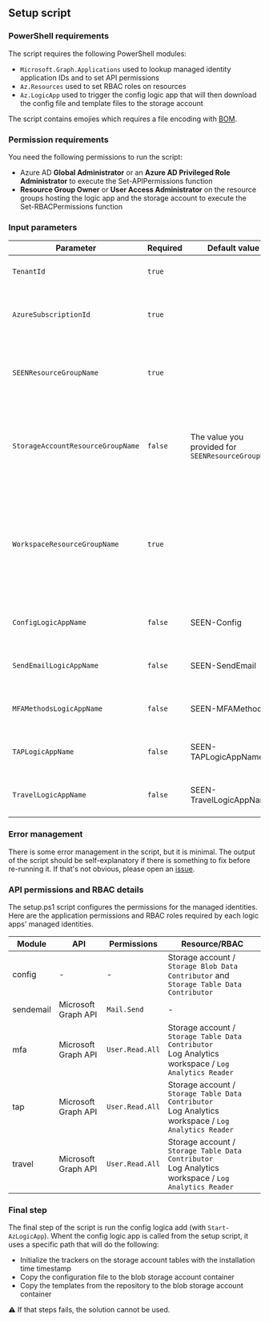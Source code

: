 ## Setup script

### PowerShell requirements

The script requires the following PowerShell modules:
- `Microsoft.Graph.Applications` used to lookup managed identity application IDs and to set API permissions
- `Az.Resources` used to set RBAC roles on resources 
- `Az.LogicApp` used to trigger the config logic app that will then download the config file and template files to the storage account 

The script contains emojies which requires a file encoding with [BOM](https://learn.microsoft.com/en-us/powershell/scripting/dev-cross-plat/vscode/understanding-file-encoding?view=powershell-7.3).

### Permission requirements

You need the following permissions to run the script:

- Azure AD **Global Administrator** or an **Azure AD Privileged Role Administrator** to execute the Set-APIPermissions function
- **Resource Group Owner** or **User Access Administrator** on the resource groups hosting the logic app and the storage account to execute the Set-RBACPermissions function

### Input parameters

|Parameter|Required|Default value|Definition|
|---|---|---|---|
|`TenantId`|`true`||The Azure AD tenant ID|
|`AzureSubscriptionId`|`true`||The ID of the subscription where SEEN is deployed|
|`SEENResourceGroupName`|`true`||The **resource group** where you deployed SEEN|
|`StorageAccountResourceGroupName`|`false`|The value you provided for `SEENResourceGroupName`|The **resource group** where the storage account for SEEN is located|
|`WorkspaceResourceGroupName`|`true`||The **resource group** where your log analytic workspace with the SigninLogs and AuditLogs tables are|
|`ConfigLogicAppName`|`false`|SEEN-Config|The name of the config logic app|
|`SendEmailLogicAppName`|`false`|SEEN-SendEmail|The name of the send email logic app|
|`MFAMethodsLogicAppName`|`false`|SEEN-MFAMethods|The name of the MFA module logic app|
|`TAPLogicAppName`|`false`|SEEN-TAPLogicAppName|The name of the TAP module logic app|
|`TravelLogicAppName`|`false`|SEEN-TravelLogicAppName|The name of the travel module logic app|

### Error management

There is some error management in the script, but it is minimal. The output of the script should be self-explanatory if there is something to fix before re-running it. If that's not obvious, please open an [issue](https://github.com/piaudonn/SecurityNotifications/issues/new/choose). 

### API permissions and RBAC details

The setup.ps1 script configures the permissions for the managed identities. Here are the application permissions and RBAC roles required by each logic apps' managed identities.

|Module|API|Permissions|Resource/RBAC|
|---|---|---|---|
|config|-|-|Storage account / `Storage Blob Data Contributor` and `Storage Table Data Contributor`|
|sendemail|Microsoft Graph API|`Mail.Send`|-|
|mfa|Microsoft Graph API|`User.Read.All`|Storage account / `Storage Table Data Contributor` <br /> Log Analytics workspace / `Log Analytics Reader`|
|tap|Microsoft Graph API|`User.Read.All`|Storage account / `Storage Table Data Contributor` <br /> Log Analytics workspace / `Log Analytics Reader`|
|travel|Microsoft Graph API|`User.Read.All`|Storage account / `Storage Table Data Contributor` <br /> Log Analytics workspace / `Log Analytics Reader`|

### Final step

The final step of the script is run the config logica add (with `Start-AzLogicApp`). Whent the config logic app is called from the setup script, it uses a specific path that will do the following:
- Initialize the trackers on the storage account tables with the installation time timestamp 
- Copy the configuration file to the blob storage account container
- Copy the templates from the repository to the blob storage account container 

⚠️ If that steps fails, the solution cannot be used. 